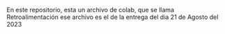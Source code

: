 En este repositorio, esta un archivo de colab, que se llama Retroalimentación ese archivo es el de la entrega del dia 21 de Agosto del 2023
